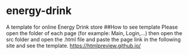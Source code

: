 # energy-drink
A template for online Energy Drink store
##How to see template
Please open the folder of each page (for example: Main, Login,...) then open the src folder and open the .html file and paste the page link in the following site and see the template.
https://htmlpreview.github.io/
